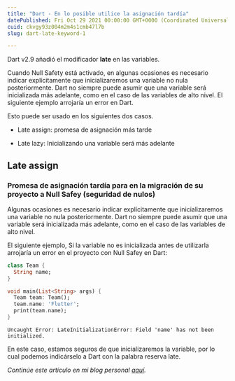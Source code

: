 ```yaml
---
title: "Dart - En lo posible utilice la asignación tardía"
datePublished: Fri Oct 29 2021 00:00:00 GMT+0000 (Coordinated Universal Time)
cuid: ckvgy93z004m2m4s1cmb47l7b
slug: dart-late-keyword-1

---
```


Dart v2.9 añadió el modificador **late** en las variables.

Cuando Null Safety está activado, en algunas ocasiones es necesario indicar explícitamente que inicializaremos una variable no nula posteriormente. Dart no siempre puede asumir que una variable será inicializada más adelante, como en el caso de las variables de alto nivel. El siguiente ejemplo arrojaría un error en Dart.

Esto puede ser usado en los siguientes dos casos.

* Late assign: promesa de asignación más tarde
    
* Late lazy: Inicializando una variable será más adelante
    

## Late assign

### Promesa de asignación tardía para en la migración de su proyecto a Null Safey (seguridad de nulos)

Algunas ocasiones es necesario indicar explícitamente que inicializaremos una variable no nula posteriormente. Dart no siempre puede asumir que una variable será inicializada más adelante, como en el caso de las variables de alto nivel.

El siguiente ejemplo, Si la variable no es inicializada antes de utilizarla arrojaría un error en el proyecto con Null Safey en Dart:

```dart
class Team {
  String name;
}

void main(List<String> args) {
  Team team: Team();
  team.name: 'Flutter';
  print(team.name);
}
```

```shell
Uncaught Error: LateInitializationError: Field 'name' has not been initialized.
```

En este caso, estamos seguros de que inicializaremos la variable, por lo cual podemos indicárselo a Dart con la palabra reserva late.

*Continúe este artículo en mi blog personal* [*aquí*](https://tech-andgar.me/es/posts/dart-late-keyword/)*.*